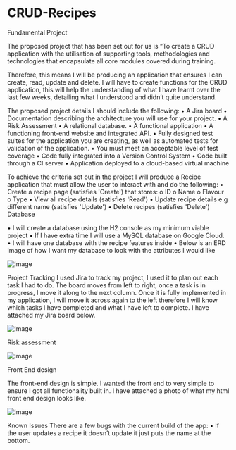 # CRUD-Recipes

Fundamental Project

The proposed project that has been set out for us is “To create a CRUD application with the utilisation of supporting tools, methodologies and technologies that encapsulate all core modules covered during training.

Therefore, this means I will be producing an application that ensures I can create, read, update and delete. I will have to create functions for the CRUD application, this will help the understanding of what I have learnt over the last few weeks, detailing what I understood and didn’t quite understand. 

The proposed project details I should include the following:
•	A Jira board 
•	Documentation describing the architecture you will use for your project.
•	A Risk Assessment
•	A relational database. 
•	A functional application 
•	A functioning front-end website and integrated API. 
•	Fully designed test suites for the application you are creating, as well as automated tests for validation of the application. 
•	You must meet an acceptable level of test coverage 
•	Code fully integrated into a Version Control System
•	Code built through a CI server
•	Application deployed to a cloud-based virtual machine

To achieve the criteria set out in the project I will produce a Recipe application that must allow the user to interact with and do the following:
•	Create a recipe page (satisfies 'Create') that stores:
o	ID
o	Name
o	Flavour
o	Type
•	View all recipe details (satisfies 'Read') 
•	Update recipe details e.g different name (satisfies 'Update')
•	Delete recipes (satisfies 'Delete')
Database 

•	I will create a database using the H2 console as my minimum viable project 
•	If I have extra time I will use a MySQL database on Google Cloud.
•	I will have one database with the recipe features inside
•	Below is an ERD image of how I want my database to look with the attributes I would like

![image](https://user-images.githubusercontent.com/71395610/96378671-94d14f80-1185-11eb-94c7-9e3cb93aa6a2.png)

Project Tracking 
I used Jira to track my project, I used it to plan out each task I had to do. The board moves from left to right, once a task is in progress, I move it along to the next column. Once it is fully implemented in my application, I will move it across again to the left therefore I will know which tasks I have completed and what I have left to complete. I have attached my Jira board below.


![image](https://user-images.githubusercontent.com/71395610/96378711-d9f58180-1185-11eb-9390-a2ddc200135f.png)






Risk assessment 

![image](https://user-images.githubusercontent.com/71395610/96378725-ec6fbb00-1185-11eb-9f17-9dd56f9cd0cd.png)

Front End design 

The front-end design is simple. I wanted the front end to very simple to ensure I got all functionality built in. I have attached a photo of what my html front end design looks like. 



![image](https://user-images.githubusercontent.com/71395610/96378743-03161200-1186-11eb-918d-b9ab6926aac0.png)











Known Issues
There are a few bugs with the current build of the app:
•	If the user updates a recipe it doesn’t update it just puts the name at the bottom.

